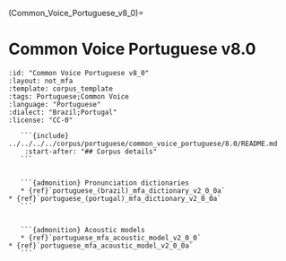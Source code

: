 
(Common_Voice_Portuguese_v8_0)=
# Common Voice Portuguese v8.0

``````{corpus} Common Voice Portuguese v8.0
:id: "Common Voice Portuguese v8_0"
:layout: not_mfa
:template: corpus_template
:tags: Portuguese;Common Voice
:language: "Portuguese"
:dialect: "Brazil;Portugal"
:license: "CC-0"

   ```{include} ../../../../corpus/portuguese/common_voice_portuguese/8.0/README.md
    :start-after: "## Corpus details"
   ```


   ```{admonition} Pronunciation dictionaries
   * {ref}`portuguese_(brazil)_mfa_dictionary_v2_0_0a`
* {ref}`portuguese_(portugal)_mfa_dictionary_v2_0_0a`
   ```


   ```{admonition} Acoustic models
   * {ref}`portuguese_mfa_acoustic_model_v2_0_0`
* {ref}`portuguese_mfa_acoustic_model_v2_0_0a`
   ```
``````
